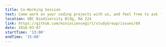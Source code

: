 ```yaml
---
title: Co-Working Session
text: Come work on your coding projects with us, and feel free to ask for help and feedback! All languages, disciplines and skill levels welcome.
location: UBC Biodiversity Bldg, Rm 224
link: https://github.com/minisciencegirl/studyGroup/issues/89
date: 2016-03-07
startTime: '13:00'
endTime: '15:00'
---
```


